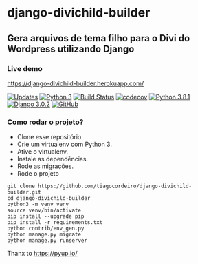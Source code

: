 # django-divichild-builder
## Gera arquivos de tema filho para o Divi do Wordpress utilizando Django

### Live demo
https://django-divichild-builder.herokuapp.com/

[![Updates](https://pyup.io/repos/github/tiagocordeiro/django-divichild-builder/shield.svg)](https://pyup.io/repos/github/tiagocordeiro/django-divichild-builder/)
[![Python 3](https://pyup.io/repos/github/tiagocordeiro/django-divichild-builder/python-3-shield.svg)](https://pyup.io/repos/github/tiagocordeiro/django-divichild-builder/)
[![Build Status](https://travis-ci.org/tiagocordeiro/django-divichild-builder.svg?branch=master)](https://travis-ci.org/tiagocordeiro/django-divichild-builder)
[![codecov](https://codecov.io/gh/tiagocordeiro/django-divichild-builder/branch/master/graph/badge.svg)](https://codecov.io/gh/tiagocordeiro/django-divichild-builder)
[![Python 3.8.1](https://img.shields.io/badge/python-3.8.1-blue.svg)](https://www.python.org/downloads/release/python-381/)
[![Django 3.0.2](https://img.shields.io/badge/django-3.0.2-blue.svg)](https://www.djangoproject.com/download/)
[![GitHub](https://img.shields.io/github/license/mashape/apistatus.svg)](https://github.com/tiagocordeiro/django-divichild-builder/blob/master/LICENSE)

### Como rodar o projeto?

* Clone esse repositório.
* Crie um virtualenv com Python 3.
* Ative o virtualenv.
* Instale as dependências.
* Rode as migrações.
* Rode o projeto

```
git clone https://github.com/tiagocordeiro/django-divichild-builder.git
cd django-divichild-builder
python3 -m venv venv
source venv/bin/activate
pip install --upgrade pip
pip install -r requirements.txt
python contrib/env_gen.py
python manage.py migrate
python manage.py runserver
```

Thanx to https://pyup.io/